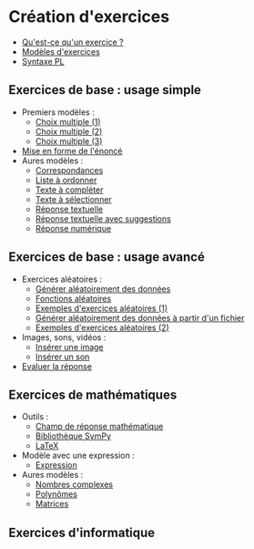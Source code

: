 # Création d'exercices

* [Qu'est-ce qu'un exercice ?](intro.md)
* [Modèles d'exercices](modeles.md)
* [Syntaxe PL](syntaxe_pl.md)

## Exercices de base : usage simple

* Premiers modèles :
    * [Choix multiple (1)](radio.md)
    * [Choix multiple (2)](checkbox.md)
    * [Choix multiple (3)](checkbox_rw.md)
* [Mise en forme de l'énoncé](question_markdown.md)
* Aures modèles :
    * [Correspondances](matchlist.md)
    * [Liste à ordonner](sortlist.md)
    * [Texte à compléter](filltext.md)
    * [Texte à sélectionner](seltext.md)
    * [Réponse textuelle](input.md)
    * [Réponse textuelle avec suggestions](inputselect.md)
    * [Réponse numérique](numeric.md)

## Exercices de base : usage avancé

* Exercices aléatoires :
    * [Générer aléatoirement des données](before.md)
    * [Fonctions aléatoires](random.md)
    * [Exemples d'exercices aléatoires (1)](random_exo.md)
    * [Générer aléatoirement des données à partir d'un fichier](csv.md)
    * [Exemples d'exercices aléatoires (2)](csv_exo.md)
* Images, sons, vidéos :
    * [Insérer une image](image.md)
    * [Insérer un son](son.md)
* [Evaluer la réponse](evaluator.md)

## Exercices de mathématiques

* Outils :
     * [Champ de réponse mathématique](mathinput.md)
     * [Bibliothèque SymPy](sympy.md)
     * [LaTeX](latex.md)
* Modèle avec une expression :
    * [Expression](mathexpr.md)
* Aures modèles :
    * [Nombres complexes](matchlist.md)
    * [Polynômes](matchlist.md)
    * [Matrices](matrix.md)

## Exercices d'informatique
